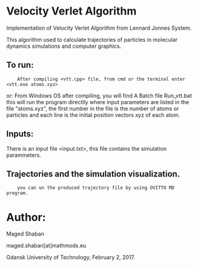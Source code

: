 # Velocity Verlet Algorithm
Implementation of Velocity Verlet Algorithm from Lennard Jonnes System.

This algorithm used to calculate trajectories of particles in molecular dynamics simulations and computer graphics.



## To run:
        After compiling <vtt.cpp> file, from cmd or the terminal enter <vtt.exe atoms.xyz>
      
or: From Windows OS after compiling, you will find A Batch file Run_vtt.bat 
      this will run the program directlly where input parameters are listed in the file "atoms.xyz", the first number in the file is the number of atoms or particles and each line is the initial position vectors xyz of each atom.

## Inputs:
There is an input file <input.txt>, this file contains the simulation parammeters.

## Trajectories and the simulation visualization.
        you can un the produced trajectory file by using OVITTO MD program.
  

 # Author:
 Maged Shaban
 
 maged.shaban[at]mathmods.eu
 
 Gdansk University of Technology, February 2, 2017.
